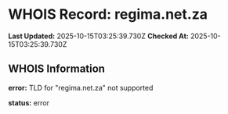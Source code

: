 # WHOIS Record: regima.net.za

**Last Updated:** 2025-10-15T03:25:39.730Z
**Checked At:** 2025-10-15T03:25:39.730Z

## WHOIS Information

**error:** TLD for "regima.net.za" not supported

**status:** error

